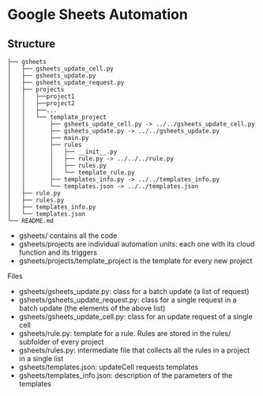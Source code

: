 # Google Sheets Automation

## Structure

```
├── gsheets
│   ├── gsheets_update_cell.py
│   ├── gsheets_update.py
│   ├── gsheets_update_request.py
│   ├── projects
│	│	├──project1
│	│	├──project2
│	│	├──...
│   │   └── template_project
│   │       ├── gsheets_update_cell.py -> ../../gsheets_update_cell.py
│   │       ├── gsheets_update.py -> ../../gsheets_update.py
│   │       ├── main.py
│   │       ├── rules
│   │       │   ├── __init__.py
│   │       │   ├── rule.py -> ../../../rule.py
│   │       │   ├── rules.py
│   │       │   └── template_rule.py
│   │       ├── templates_info.py -> ../../templates_info.py
│   │       └── templates.json -> ../../templates.json
│   ├── rule.py
│   ├── rules.py
│   ├── templates_info.py
│   └── templates.json
└── README.md
```  

- gsheets/ contains all the code
- gsheets/projects are individual automation units: each one with its cloud function and its triggers
- gsheets/projects/template_project is the template for every new project
  
Files  
- gsheets/gsheets_update.py: 			class for a batch update (a list of request)
- gsheets/gsheets_update_request.py: 	class for a single request in a batch update (the elements of the above list)
- gsheets/gsheets_update_cell.py: 		class for an update request of a single cell
- gsheets/rule.py: template for a rule. Rules are stored in the rules/ subfolder of every project
- gsheets/rules.py: intermediate file that collects all the rules in a project in a single list
- gsheets/templates.json: updateCell requests templates
- gsheets/templates_info.json: description of the parameters of the templates 
